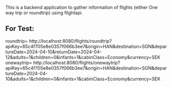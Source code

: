 This is a backend application to gather information of flights (either One way trip or roundtrip) using flightapi.
## For Test:
 roundtrip=  http://localhost:8080/flights/roundtrip?apiKey=65c4f705e8e0357f066b3ee7&origin=HAN&destination=SGN&departureDate=2024-04-10&returnDate=2024-04-12&adults=1&children=0&infants=1&cabinClass=Economy&currency=SEK
 onewaytrip= http://localhost:8080/flights/onewaytrip?apiKey=65c4f705e8e0357f066b3ee7&origin=HAN&destination=SGN&departureDate=2024-04-10&adults=1&children=0&infants=1&cabinClass=Economy&currency=SEK

